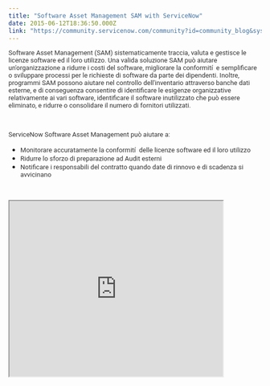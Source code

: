 ```yaml
---
title: "Software Asset Management SAM with ServiceNow"
date: 2015-06-12T18:36:50.000Z
link: "https://community.servicenow.com/community?id=community_blog&sys_id=220eea2ddbd0dbc01dcaf3231f96196f"
---
```

<p><span style="color: #333333; font-family: Roboto, arial, sans-serif; font-size: 13px;">Software Asset Management (SAM) sistematicamente traccia, valuta e gestisce le licenze software ed il loro utilizzo. Una valida soluzione SAM può aiutare un'organizzazione a ridurre i costi del software, migliorare la conformití  e semplificare o sviluppare processi per le richieste di software da parte dei dipendenti. Inoltre, programmi SAM possono aiutare nel controllo dell'inventario attraverso banche dati esterne, e di conseguenza consentire di identificare le esigenze organizzative relativamente ai vari software, identificare il software inutilizzato che può essere eliminato, e ridurre o consolidare il numero di fornitori utilizzati. </span></p><p><span style="color: #333333; font-family: Roboto, arial, sans-serif; font-size: 13px;"><br/></span></p><p><span style="color: #333333; font-family: Roboto, arial, sans-serif; font-size: 13px;">ServiceNow Software Asset Management può aiutare a: </span></p><ul><li><span style="color: #333333; font-family: Roboto, arial, sans-serif; font-size: 13px;">Monitorare accuratamente la conformití  delle licenze software ed il loro utilizzo </span></li><li><span style="color: #333333; font-family: Roboto, arial, sans-serif; font-size: 13px;">Ridurre lo sforzo di preparazione ad Audit esterni </span></li><li><span style="color: #333333; font-family: Roboto, arial, sans-serif; font-size: 13px;">Notificare i responsabili del contratto quando date di rinnovo e di scadenza si avvicinano</span></li></ul><p><span style="color: #333333; font-family: Roboto, arial, sans-serif; font-size: 13px;"><br/></span></p><p><span style="color: #333333; font-family: Roboto, arial, sans-serif; font-size: 13px;"><iframe src="https://youtube.com/embed/IygXhYgw_tQ" width="425" height="350"/></span></p>